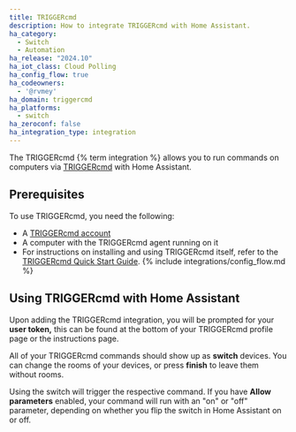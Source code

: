 ```yaml
---
title: TRIGGERcmd
description: How to integrate TRIGGERcmd with Home Assistant.
ha_category:
  - Switch
  - Automation
ha_release: "2024.10"
ha_iot_class: Cloud Polling
ha_config_flow: true
ha_codeowners:
  - '@rvmey'
ha_domain: triggercmd
ha_platforms:
  - switch
ha_zeroconf: false
ha_integration_type: integration
---
```


The TRIGGERcmd {% term integration %} allows you to run commands on computers via [TRIGGERcmd](https://triggercmd.com/) with Home Assistant.


## Prerequisites

To use TRIGGERcmd, you need the following:

- A [TRIGGERcmd account](https://www.triggercmd.com/user/auth/signup)
- A computer with the TRIGGERcmd agent running on it
- For instructions on installing and using TRIGGERcmd itself, refer to the [TRIGGERcmd Quick Start Guide](https://docs.triggercmd.com/#/./QuickStart).
{% include integrations/config_flow.md %}

## Using TRIGGERcmd with Home Assistant

Upon adding the TRIGGERcmd integration, you will be prompted for your **user token,** this can be found at the bottom of your TRIGGERcmd profile page or the instructions page.

All of your TRIGGERcmd commands should show up as **switch** devices. You can change the rooms of your devices, or press **finish** to leave them without rooms.

Using the switch will trigger the respective command. If you have **Allow parameters** enabled, your command will run with an "on" or "off" parameter, depending on whether you flip the switch in Home Assistant on or off.
